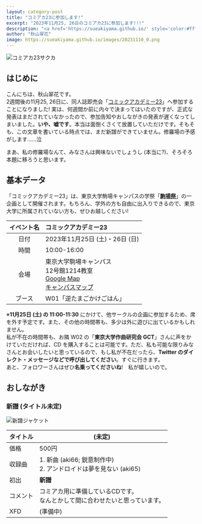 ```yaml
---
layout: category-post
title: "コミアカ23に参加します!"
excerpt: "2023年11月25, 26日のコミアカ23に参加します!!!"
description: "<a href='https://sueakiyama.github.io/' style='color:#ffffff'><u>Le Site Web de Suika Akiyama</u></a>"
author: "秋山翠花"
image: https://sueakiyama.github.io/images/20231110_0.png
---
```


![コミアカ23サクカ](https://sueakiyama.github.io/images/20231110_0.png)

## はじめに

こんにちは、秋山翠花です。  
2週間後の11月25, 26日に、同人誌即売会「[コミックアカデミー23](https://comiaca.com/ca23/catalog/)」へ参加することになりました!  実は、何週間か前に内々で決まってはいたのですが、正式な発表はまだされていなかったので、参加告知やおしながきの発表が遅くなってしまいました。**いや、嘘です**。本当は面倒くさくて放置していただけです。そもそも、この文章を書いている時点では、まだ新譜ができていません。修羅場の予感がします……泣

まあ、私の修羅場なんて、みなさんは興味ないでしょうし (本当に?)、そろそろ本題に移ろうと思います。

## 基本データ

「コミックアカデミー23」は、東京大学駒場キャンパスの学祭「[**駒場祭**](https://www.komabasai.net/74/visitor/)」の一企画として開催されます。もちろん、学外の方も自由に出入りできるので、東京大学に所属されていない方も、ぜひお越しください!

| イベント名 | コミックアカデミー23 |
| :----: | :---- |
| 日付 | 2023年11月25日 (土)・26日 (日) |
| 時間 | 10:00-16:00 |
| 会場 | 東京大学駒場キャンパス<br>12号館1214教室<br>[Google Map](https://maps.app.goo.gl/n6EFTQgp4dpQzoyp8)<br>[キャンパスマップ](https://www.u-tokyo.ac.jp/campusmap/cam02_01_11_j.html) |
| ブース | W01「逆たまごかけごはん」 |

※**11月25日 (土) の 11:00-11:30** にかけて、他サークルの企画に参加するため、席を外す予定です。また、その他の時間帯も、多少は外に遊びに出ているかもしれません。  
私が不在の時間帯も、お隣 W02 の「**東京大学作曲研究会 GCT**」さんに声をかけていただければ、CD を購入することは可能です。ただ、私も可能な限りみなさんとお会いしたいと思っているので、もし私が不在だったら、**Twitter のダイレクト・メッセージなどで呼び出してください**。すぐに行きます。  
あと、フォロワーさんはぜひ**名乗ってくださいね**!　私が嬉しいので。

## おしながき

### 新譜 (タイトル未定)

<div class="song-block">
    <img src="https://sueakiyama.github.io/images/20231110_2.png" alt="新譜ジャケット" class="announce-float-left">
    <table class="announce-float-right">
        <thead>
            <tr>
                <th>タイトル</th>
                <th>(未定)</th>
            </tr>
        </thead>
        <tbody>
            <tr>
                <td>価格</td>
                <td>500円</td>
            </tr>
            <tr>
                <td>収録曲</td>
                <td>1. 新曲 (aki66; 鋭意制作中) <br> 2. アンドロイドは夢を見ない (aki65)</td>
            </tr>
            <tr>
                <td>初出</td>
                <td><b>新譜</b></td>
            </tr>
            <tr>
                <td>コメント</td>
                <td>コミアカ用に準備しているCDです。<br>なんとかして間に合わせたいと思っています。</td>
            </tr>
            <tr>
                <td>XFD</td>
                <td>(準備中)</td>
            </tr>
        </tbody>
    </table>
</div>


